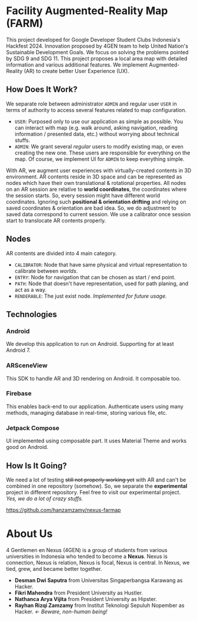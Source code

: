# Facility Augmented-Reality Map (FARM)
This project developed for Google Developer Student Clubs Indonesia's Hackfest 2024. 
Innovation proposed by 4GEN team to help United Nation's Sustainable Development Goals. 
We focus on solving the problems pointed by SDG 9 and SDG 11. This project proposes a local area map with detailed 
information and various additional features. We implement Augmented-Reality (AR) to create better User Experience (UX).

## How Does It Work?
We separate role between administrator `ADMIN` and regular user `USER` in terms of authority to access several features
related to map configuration.
- `USER`: Purposed only to use our application as simple as possible. You can interact with map (e.g. walk around, asking navigation, reading information / presented data, etc.) without worrying about technical stuffs.
- `ADMIN`: We grant several _regular_ users to modify existing map, or even creating the new one. These users are responsible for everything on the map. Of course, we implement UI for `ADMIN` to keep everything simple.

With AR, we augment user experiences with virtually-created contents in 3D environment. AR contents reside in 3D space 
and can be represented as nodes which have their own translational & rotational properties. All nodes on an AR session 
are relative to **world coordinates**, the coordinates where the session starts. So, every session might have different 
world coordinates. Ignoring such **positional & orientation drifting** and relying on saved coordinates & orientation are
bad idea. So, we do adjustment to saved data correspond to current session. We use a calibrator once session start to translocate
AR contents properly.

## Nodes

AR contents are divided into 4 main category.
- `CALIBRATOR`: Node that have same physical and virtual representation to calibrate between _worlds_.
- `ENTRY`: Node for navigation that can be chosen as start / end point.
- `PATH`: Node that doesn't have representation, used for path planing, and act as a way.
- `RENDERABLE`: The just exist node. _Implemented for future usage._

## Technologies

### Android
We develop this application to run on Android. Supporting for at least Android 7.

### ARSceneView
This SDK to handle AR and 3D rendering on Android. It composable too.

### Firebase
This enables back-end to our application. Authenticate users using many methods, managing database in real-time, storing various file, etc.

### Jetpack Compose
UI implemented using composable part. It uses Material Theme and works good on Android.

## How Is It Going?
We need a lot of testing ~~still not properly working yet~~ with AR and can't be combined in one repository (somehow). So, we separate the **experimental** project
in different repository. Feel free to visit our experimental project. _Yes, we do a lot of crazy stuffs._

https://github.com/hanzamzamy/nexus-farmap

# About Us
4 Gentlemen en Nexus (4GEN) is a group of students from various universities in Indonesia who tended to become a **Nexus**.
Nexus is connection, Nexus is relation, Nexus is focal, Nexus is central. In Nexus, we tied, grew, and became better together.
- **Desman Dwi Saputra** from Universitas Singaperbangsa Karawang as Hacker.
- **Fikri Mahendra** from President University as Hustler.
- **Nathanca Arya Vijita** from President University as Hipster.
- **Rayhan Rizqi Zamzamy** from Institut Teknologi Sepuluh Nopember as Hacker. _<- Beware, non-human being!_
